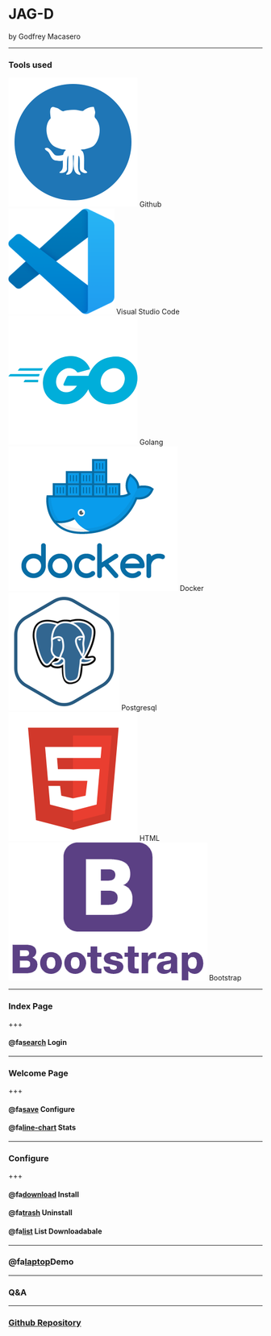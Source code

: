 # JAG-D

by Godfrey Macasero

---

### Tools used

![Image](assets/githubblue.png) Github
![Image](assets/vscode.png) Visual Studio Code
![Image](assets/goblue.png) Golang
![Image](assets/docker.png) Docker
![Image](assets/postgresql3.png) Postgresql
![Image](assets/htmllogo.png) HTML
![Image](assets/bootstraplogo.png) Bootstrap

---
### Index Page

+++
#### @fa[search]() Login

---
### Welcome Page

+++
#### @fa[save]() Configure
#### @fa[line-chart]() Stats
---

### Configure

+++
#### @fa[download]() Install
#### @fa[trash]() Uninstall
#### @fa[list]() List Downloadabale 

---
### @fa[laptop]()Demo

---
### Q&A

---
### [Github Repository](https://github.com/gmac220/project1)